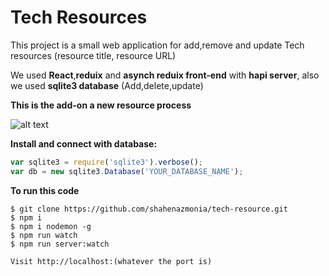 # Tech Resources

This project is a small web application for add,remove and update Tech resources (resource title, resource URL)

We used **React**,**reduix** and **asynch reduix front-end** with **hapi server**, also we used **sqlite3 database** (Add,delete,update)

**This is the add-on a new resource process**

![alt text](https://scontent.fjrs2-1.fna.fbcdn.net/v/t34.0-12/17858111_805964889558674_360940926_n.png?oh=364bc1d797369d87c3f7c57940a4a5ab&oe=58F1FF50)

**Install and connect with database:**
```js
var sqlite3 = require('sqlite3').verbose();
var db = new sqlite3.Database('YOUR_DATABASE_NAME');

```

**To run this code**
```
$ git clone https://github.com/shahenazmonia/tech-resource.git
$ npm i
$ npm i nodemon -g
$ npm run watch
$ npm run server:watch

Visit http://localhost:(whatever the port is)
```
